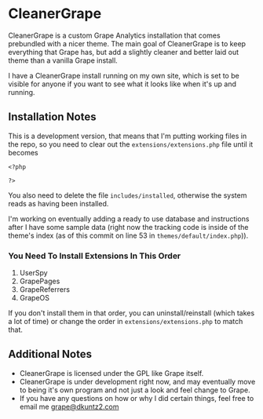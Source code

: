# CleanerGrape

CleanerGrape is a custom Grape Analytics installation that comes prebundled with a nicer theme.
The main goal of CleanerGrape is to keep everything that Grape has, but add a slightly cleaner
and better laid out theme than a vanilla Grape install.

I have a CleanerGrape install running on my own site, which is set to be visible for anyone if you want to see what it looks like when it's up and running.

## Installation Notes

This is a development version, that means that I'm putting working files in the repo, so you need to clear out the `extensions/extensions.php` file until it becomes

    <?php
    
    ?>

You also need to delete the file `includes/installed`, otherwise the system reads as having
been installed.

I'm working on eventually adding a ready to use database and instructions after I have some
sample data (right now the tracking code is inside of the theme's index (as of this commit on line 53 in `themes/default/index.php`)).

### You Need To Install Extensions In This Order

1. UserSpy
2. GrapePages
3. GrapeReferrers
4. GrapeOS

If you don't install them in that order, you can uninstall/reinstall (which takes a lot of time) or change the order in `extensions/extensions.php` to match that.

## Additional Notes

* CleanerGrape is licensed under the GPL like Grape itself.
* CleanerGrape is under development right now, and may eventually move to being it's own program and not just a look and feel change to Grape.
* If you have any questions on how or why I did certain things, feel free to email me grape@dkuntz2.com